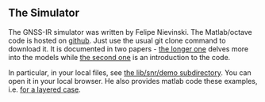 ## The Simulator

The GNSS-IR simulator was written by Felipe Nievinski.
The Matlab/octave code is hosted on [github](https://github.com/fgnievinski/mpsim).
Just use the usual git clone command to download it.
It is documented in two papers - 
[the longer one](https://www.kristinelarson.net/wp-content/uploads/2015/10/Nievinski_Larson_2013.pdf) 
delves more into the models while
[the second one](https://www.kristinelarson.net/wp-content/uploads/2015/10/Nievinski_Simulator.pdf) 
is an introduction to the code.

In particular, in your local files, see <a href=https://github.com/fgnievinski/mpsim/tree/master/lib/snr/demo/>the lib/snr/demo subdirectory</a>.
You can open it in your local browser.
He also provides matlab code these examples, i.e.
[for a layered case](https://github.com/fgnievinski/mpsim/blob/master/lib/snr/demo/snr_demo_layer.m).
